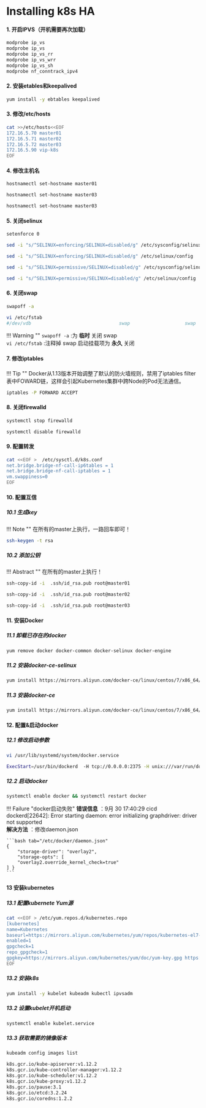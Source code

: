 # Installing k8s HA

#### 1. 开启IPVS（开机需要再次加载）
```bash tab="Bash"
modprobe ip_vs
modprobe ip_vs
modprobe ip_vs_rr
modprobe ip_vs_wrr
modprobe ip_vs_sh
modprobe nf_conntrack_ipv4
```

#### 2. 安装etables和keepalived
```bash tab="Bash"
yum install -y ebtables keepalived
```

#### 3. 修改/etc/hosts
```bash tab="Bash"
cat >>/etc/hosts<<EOF
172.16.5.70 master01
172.16.5.71 master02
172.16.5.72 master03
172.16.5.90 vip-k8s
EOF
```

#### 4. 修改主机名

```bash tab="Master01"
hostnamectl set-hostname master01
```

```bash tab="Master02"
hostnamectl set-hostname master03
```

```bash tab="Master03"
hostnamectl set-hostname master03
```

#### 5. 关闭selinux
```bash tab="Bash"
setenforce 0

sed -i "s/^SELINUX=enforcing/SELINUX=disabled/g" /etc/sysconfig/selinux 

sed -i "s/^SELINUX=enforcing/SELINUX=disabled/g" /etc/selinux/config 

sed -i "s/^SELINUX=permissive/SELINUX=disabled/g" /etc/sysconfig/selinux 

sed -i "s/^SELINUX=permissive/SELINUX=disabled/g" /etc/selinux/config
```

#### 6. 关闭swap
```bash tab="Bash"
swapoff -a

vi /etc/fstab
#/dev/vdb                                swap                    swap    defaults        0 0
```

!!! Warning ""
    `swapoff -a`    :为 **临时** 关闭 swap  
    `vi /etc/fstab` :注释掉 swap 启动挂载项为 **永久** 关闭
    
#### 7. 修改iptables

!!! Tip ""
    Docker从1.13版本开始调整了默认的防火墙规则，禁用了iptables filter表中FOWARD链，这样会引起Kubernetes集群中跨Node的Pod无法通信。
    
```bash tab="Bash"
iptables -P FORWARD ACCEPT
```

#### 8. 关闭firewalld
```bash tab="Bash"
systemctl stop firewalld

systemctl disable firewalld
```

#### 9. 配置转发
```bash tab="Bash"
cat <<EOF >  /etc/sysctl.d/k8s.conf
net.bridge.bridge-nf-call-ip6tables = 1
net.bridge.bridge-nf-call-iptables = 1
vm.swappiness=0
EOF
```

#### 10. 配置互信

##### 10.1 生成key

!!! Note ""
    在所有的master上执行，一路回车即可！
```bash tab="Bash"
ssh-keygen -t rsa
```

##### 10.2 添加公钥

!!! Abstract ""
    在所有的master上执行！
    
```bash tab="Bash"
ssh-copy-id -i  .ssh/id_rsa.pub root@master01

ssh-copy-id -i  .ssh/id_rsa.pub root@master02

ssh-copy-id -i  .ssh/id_rsa.pub root@master03
```

#### 11. 安装Docker

##### 11.1 卸载已存在的docker
```bash tab="Bash"
yum remove docker docker-common docker-selinux docker-engine
```

##### 11.2 安装docker-ce-selinux
```bash tab="Bash"
yum install https://mirrors.aliyun.com/docker-ce/linux/centos/7/x86_64/stable/Packages/docker-ce-selinux-17.03.2.ce-1.el7.centos.noarch.rpm  -y
```

##### 11.3 安装docker-ce
```bash tab="Bash"
yum install https://mirrors.aliyun.com/docker-ce/linux/centos/7/x86_64/stable/Packages/docker-ce-17.03.2.ce-1.el7.centos.x86_64.rpm  -y
```

#### 12. 配置&启动docker

##### 12.1 修改启动参数
```bash tab="Bash"
vi /usr/lib/systemd/system/docker.service

ExecStart=/usr/bin/dockerd  -H tcp://0.0.0.0:2375 -H unix:///var/run/docker.sock  --registry-mirror=https://ms3cfraz.mirror.aliyuncs.com
```
##### 12.2 启动docker
```bash tab="Bash"
systemctl enable docker && systemctl restart docker
```

!!! Failure "docker启动失败"
    **错误信息** ：9月 30 17:40:29 cicd dockerd[22642]: Error starting daemon: error initializing graphdriver: driver not supported  
    **解决方法** ：修改daemon.json
    
    ```bash tab="/etc/docker/daemon.json"
    { 
        "storage-driver": "overlay2", 
        "storage-opts": [ 
        "overlay2.override_kernel_check=true" 
    ] }
    ```
#### 13 安装kubernetes
##### 13.1 配置kubernete Yum源
```bash tab="Bash"
cat <<EOF > /etc/yum.repos.d/kubernetes.repo
[kubernetes]
name=Kubernetes
baseurl=https://mirrors.aliyun.com/kubernetes/yum/repos/kubernetes-el7-x86_64
enabled=1
gpgcheck=1
repo_gpgcheck=1
gpgkey=https://mirrors.aliyun.com/kubernetes/yum/doc/yum-key.gpg https://mirrors.aliyun.com/kubernetes/yum/doc/rpm-package-key.gpg
EOF
```
##### 13.2 安装k8s
```bash tab="Bash"
yum install -y kubelet kubeadm kubectl ipvsadm
```

##### 13.2 设置kubelet开机启动
```bash tab="Bash"
systemctl enable kubelet.service
```

##### 13.3 获取需要的镜像版本
```bash tab="Bash"
kubeadm config images list

k8s.gcr.io/kube-apiserver:v1.12.2
k8s.gcr.io/kube-controller-manager:v1.12.2
k8s.gcr.io/kube-scheduler:v1.12.2
k8s.gcr.io/kube-proxy:v1.12.2
k8s.gcr.io/pause:3.1
k8s.gcr.io/etcd:3.2.24
k8s.gcr.io/coredns:1.2.2
```

